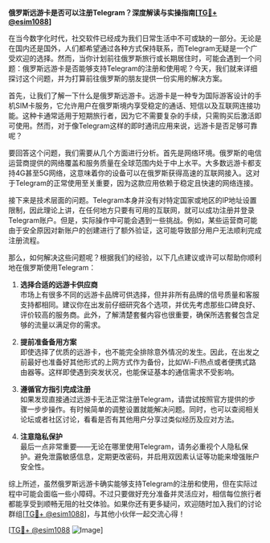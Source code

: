 **俄罗斯远游卡是否可以注册Telegram？深度解读与实操指南[[TG💪+ @esim1088](https://t.me/s/esim1088)]**

在当今数字化时代，社交软件已经成为我们日常生活中不可或缺的一部分。无论是在国内还是国外，人们都希望通过各种方式保持联系，而Telegram无疑是一个广受欢迎的选择。然而，当你计划前往俄罗斯旅行或长期居住时，可能会遇到一个问题：俄罗斯远游卡是否能够支持Telegram的注册和使用呢？今天，我们就来详细探讨这个问题，并为打算前往俄罗斯的朋友提供一份实用的解决方案。

首先，让我们了解一下什么是俄罗斯远游卡。远游卡是一种专为国际游客设计的手机SIM卡服务，它允许用户在俄罗斯境内享受稳定的通话、短信以及互联网连接功能。这种卡通常适用于短期旅行者，因为它不需要复杂的手续，只需购买后激活即可使用。然而，对于像Telegram这样的即时通讯应用来说，远游卡是否足够可靠呢？

要回答这个问题，我们需要从几个方面进行分析。首先是网络环境。俄罗斯的电信运营商提供的网络覆盖和服务质量在全球范围内处于中上水平。大多数远游卡都支持4G甚至5G网络，这意味着你的设备可以在俄罗斯获得高速的互联网接入。这对于Telegram的正常使用至关重要，因为这款应用依赖于稳定且快速的网络连接。

接下来是技术层面的问题。Telegram本身并没有对特定国家或地区的IP地址设置限制，因此理论上讲，在任何地方只要有可用的互联网，就可以成功注册并登录Telegram账户。但是，实际操作中可能会遇到一些挑战。例如，某些运营商可能由于安全原因对新账户的创建进行了额外验证，这可能导致部分用户无法顺利完成注册流程。

那么，如何解决这些问题呢？根据我们的经验，以下几点建议或许可以帮助你顺利地在俄罗斯使用Telegram：

1. **选择合适的远游卡供应商**  
   市场上有很多不同的远游卡品牌可供选择，但并非所有品牌的信号质量和客服支持都相同。建议你在出发前仔细研究各个选项，并优先考虑那些口碑良好、评价较高的服务商。此外，了解清楚套餐内容也很重要，确保所选套餐包含足够的流量以满足你的需求。

2. **提前准备备用方案**  
   即使选择了优质的远游卡，也不能完全排除意外情况的发生。因此，在出发之前最好也准备好其他形式的上网方式作为备份，比如Wi-Fi热点或者便携式路由器等。这样即使遇到突发状况，也能保证基本的通信需求不受影响。

3. **遵循官方指引完成注册**  
   如果发现直接通过远游卡无法正常注册Telegram，请尝试按照官方提供的步骤一步步操作。有时候简单的调整设置就能解决问题。同时，也可以查阅相关论坛或者社区讨论，看看是否有其他用户分享过类似经历及应对方法。

4. **注意隐私保护**  
   最后一点非常重要——无论在哪里使用Telegram，请务必重视个人隐私保护。避免泄露敏感信息，定期更改密码，并启用双因素认证等功能来增强账户安全性。

综上所述，虽然俄罗斯远游卡确实能够支持Telegram的注册和使用，但在实际过程中可能会面临一些小障碍。不过只要做好充分准备并灵活应对，相信每位旅行者都能享受到顺畅无阻的社交体验。如果你还有更多疑问，欢迎随时加入我们的讨论群组[[TG💪+ @esim1088](https://t.me/s/esim1088)]，与其他小伙伴一起交流心得！

[[TG💪+ @esim1088](https://t.me/s/esim1088) ![Image](https://i.postimg.cc/4NQfJmqS/Snipaste-2025-05-13-00-14-12.png)]